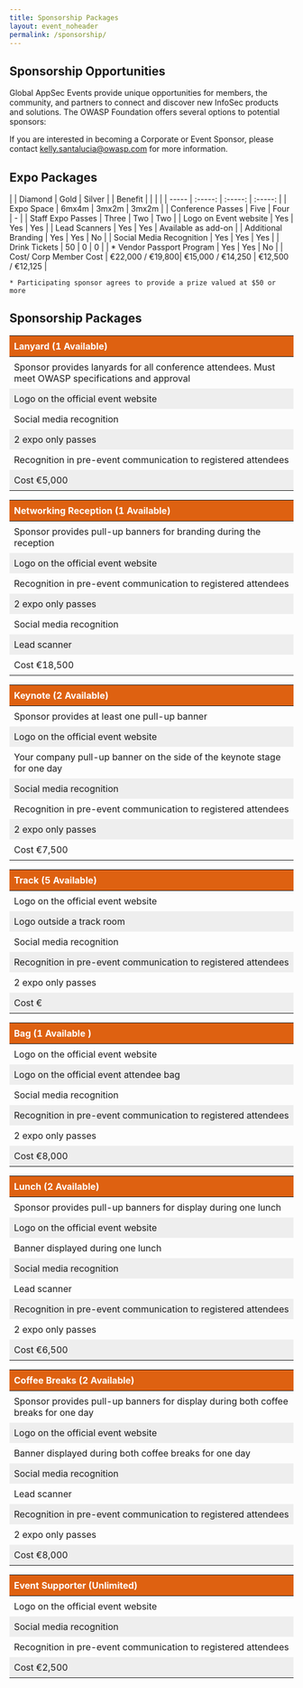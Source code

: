```yaml
---
title: Sponsorship Packages
layout: event_noheader
permalink: /sponsorship/
---
```


<style type="text/css">
table {
		width: 100%;
		margin-bottom: 1em;		
		
		tbody {
			tr:nth-child(2n) {
				background: #eee;
			}
		}
	}
th, td {
			padding: 0.5em;		
		}
thead tr {
				background: #de6111;
				color: #fff;
		}
thead th {
				text-align: left;
				font-weight: bold;
		}
</style>
## Sponsorship Opportunities

Global AppSec Events provide unique opportunities for members, the community, and partners to connect and discover new InfoSec products and solutions. The OWASP Foundation offers several options to potential sponsors:

If you are interested in becoming a Corporate or Event Sponsor, please contact
[kelly.santalucia@owasp.com](mailto:kelly.santalucia@owasp.com?subject=Sponsorship%20Interest) for more information.

## Expo Packages

|  | Diamond | Gold | Silver |
| Benefit | | | |
| ----- | :-----: | :-----: | :-----: |
| Expo Space | 6mx4m | 3mx2m | 3mx2m |
| Conference Passes | Five  | Four  | - |
| Staff Expo Passes | Three | Two | Two |
| Logo on Event website | Yes | Yes | Yes |
| Lead Scanners | Yes | Yes | Available as add-on |
| Additional Branding | Yes | Yes | No |
| Social Media Recognition | Yes | Yes | Yes |
| Drink Tickets | 50 | 0 | 0 |
| * Vendor Passport Program | Yes | Yes | No |
| Cost/ Corp Member Cost | &euro;22,000 / &euro;19,800| &euro;15,000 / &euro;14,250 | &euro;12,500 / &euro;12,125 |

    * Participating sponsor agrees to provide a prize valued at $50 or more

## Sponsorship Packages

| Lanyard (1 Available) |
| ---- |
| Sponsor provides lanyards for all conference attendees. Must meet OWASP specifications and approval |
| Logo on the official event website |
| Social media recognition |
|  2 expo only passes |
| Recognition in pre-event communication to registered attendees |
| Cost &euro;5,000 |


| Networking Reception (1 Available) |
| ---- |
| Sponsor provides pull-up banners for branding during the reception |
| Logo on the official event website |
| Recognition in pre-event communication to registered attendees |
| 2 expo only passes |
| Social media recognition |
| Lead scanner |
| Cost &euro;18,500 |

| Keynote (2 Available) |
| --- |
| Sponsor provides at least one pull-up banner |
| Logo on the official event website |
| Your company pull-up banner on the side of the keynote stage for one day |
| Social media recognition |
| Recognition in pre-event communication to registered attendees |
| 2 expo only passes |
| Cost &euro;7,500 |

| Track (5 Available) |
| --- |
| Logo on the official event website |
| Logo outside a track room |
| Social media recognition |
| Recognition in pre-event communication to registered attendees |
| 2 expo only passes |
| Cost &euro; |

| Bag (1 Available ) |
| -- | 
| Logo on the official event website |
| Logo on the official event attendee bag |
| Social media recognition |
| Recognition in pre-event communication to registered attendees |
| 2 expo only passes |
| Cost &euro;8,000 |

| Lunch (2 Available) |
| --- |
| Sponsor provides pull-up banners for display during one lunch |
| Logo on the official event website |
| Banner displayed during one lunch |
| Social media recognition |
| Lead scanner |
| Recognition in pre-event communication to registered attendees |
| 2 expo only passes |
| Cost &euro;6,500 |

| Coffee Breaks (2 Available) |
| --- |
| Sponsor provides pull-up banners for display during both coffee breaks for one day |
| Logo on the official event website | 
| Banner displayed during both coffee breaks for one day |
| Social media recognition |
| Lead scanner |
| Recognition in pre-event communication to registered attendees |
| 2 expo only passes |
| Cost &euro;8,000 |


| Event Supporter (Unlimited) |
| --- |
| Logo on the official event website |
| Social media recognition |
| Recognition in pre-event communication to registered attendees |
| Cost &euro;2,500 |

